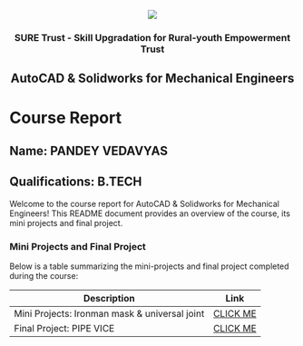 <!-- PROJECT LOGO -->
<br />

<div align="center">
   <img src='https://user-images.githubusercontent.com/73131499/166115643-d3187f47-d38f-41b2-ae42-5ecbbc60de14.png' />


<h3 align="center">SURE Trust - Skill Upgradation for Rural-youth Empowerment Trust</h3>
  <h2> AutoCAD & Solidworks for Mechanical Engineers </h2>
</div>

# Course Report

## Name: PANDEY VEDAVYAS

## Qualifications: B.TECH

Welcome to the course report for AutoCAD & Solidworks for Mechanical Engineers! This README document provides an overview of the course, its mini projects and final project.

### Mini Projects and Final Project

Below is a table summarizing the mini-projects and final project completed during the course:

| Description                               | Link                                    |
|-------------------------------------------|-----------------------------------------|
| Mini Projects: Ironman mask & universal joint     | [CLICK ME](https://github.com/sure-trust/G2_Autocad/tree/main/Mini%20Projects/VedaVyas)|
| Final Project: PIPE VICE     | [CLICK ME](https://github.com/sure-trust/G2_Autocad/tree/main/Final%20Capstone%20Project/VedaVyas)|
